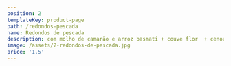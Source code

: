 ```yaml
---
position: 2
templateKey: product-page
path: /redondos-pescada
name: Redondos de pescada
description: com molho de camarão e arroz basmati + couve flor  + cenoura
image: /assets/2-redondos-de-pescada.jpg
price: '1.5'
---
```



